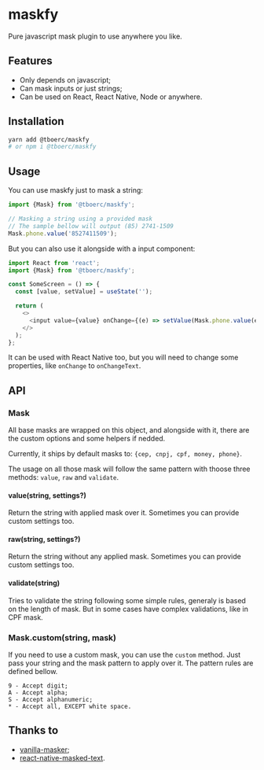 # maskfy

Pure javascript mask plugin to use anywhere you like.

## Features

- Only depends on javascript;
- Can mask inputs or just strings;
- Can be used on React, React Native, Node or anywhere.

## Installation

```bash
yarn add @tboerc/maskfy
# or npm i @tboerc/maskfy
```

## Usage

You can use maskfy just to mask a string:

```javascript
import {Mask} from '@tboerc/maskfy';

// Masking a string using a provided mask
// The sample bellow will output (85) 2741-1509
Mask.phone.value('8527411509');
```

But you can also use it alongside with a input component:

```javascript
import React from 'react';
import {Mask} from '@tboerc/maskfy';

const SomeScreen = () => {
  const [value, setValue] = useState('');

  return (
    <>
      <input value={value} onChange={(e) => setValue(Mask.phone.value(e.target.value))} />
    </>
  );
};
```

It can be used with React Native too, but you will need to change some properties, like `onChange` to `onChangeText`.

## API

### Mask

All base masks are wrapped on this object, and alongside with it, there are the custom options and some helpers if nedded.

Currently, it ships by default masks to: `{cep, cnpj, cpf, money, phone}`.

The usage on all those mask will follow the same pattern with thoose three methods: `value`, `raw` and `validate`.

#### value(string, settings?)

Return the string with applied mask over it. Sometimes you can provide custom settings too.

#### raw(string, settings?)

Return the string without any applied mask. Sometimes you can provide custom settings too.

#### validate(string)

Tries to validate the string following some simple rules, generaly is based on the length of mask. But in some cases have complex validations, like in CPF mask.

### Mask.custom(string, mask)

If you need to use a custom mask, you can use the `custom` method. Just pass your string and the mask pattern to apply over it. The pattern rules are defined bellow.

    9 - Accept digit;
    A - Accept alpha;
    S - Accept alphanumeric;
    * - Accept all, EXCEPT white space.

## Thanks to

- [vanilla-masker](https://github.com/BankFacil/vanilla-masker);
- [react-native-masked-text](https://github.com/benhurott/react-native-masked-text).
